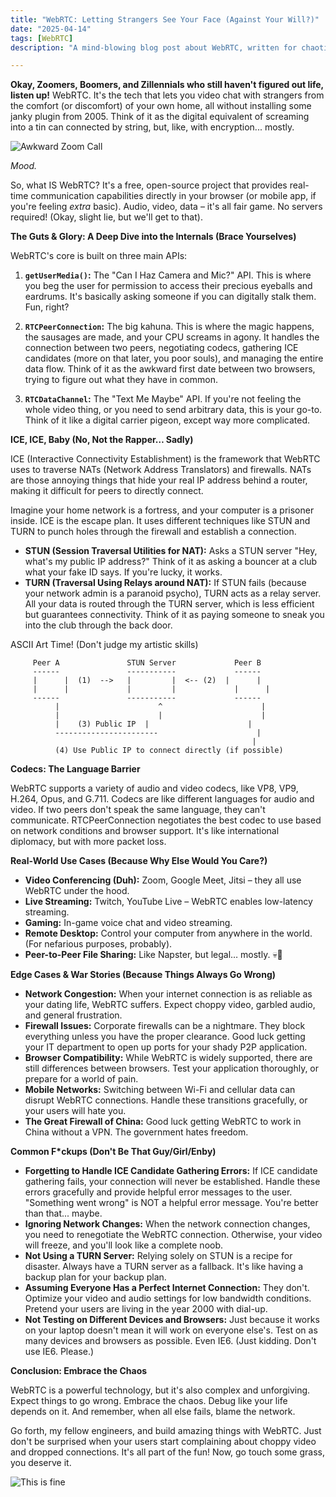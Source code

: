 ```yaml
---
title: "WebRTC: Letting Strangers See Your Face (Against Your Will?)"
date: "2025-04-14"
tags: [WebRTC]
description: "A mind-blowing blog post about WebRTC, written for chaotic Gen Z engineers. Because you didn't learn this shit in college, did you?"

---
```


**Okay, Zoomers, Boomers, and Zillennials who still haven't figured out life, listen up!** WebRTC. It's the tech that lets you video chat with strangers from the comfort (or discomfort) of your own home, all without installing some janky plugin from 2005. Think of it as the digital equivalent of screaming into a tin can connected by string, but, like, with encryption... mostly.

![Awkward Zoom Call](https://i.kym-cdn.com/photos/images/newsfeed/001/847/539/c46.jpg)

*Mood.*

So, what IS WebRTC? It's a free, open-source project that provides real-time communication capabilities directly in your browser (or mobile app, if you're feeling *extra* basic). Audio, video, data – it's all fair game. No servers required! (Okay, slight lie, but we'll get to that).

**The Guts & Glory: A Deep Dive into the Internals (Brace Yourselves)**

WebRTC's core is built on three main APIs:

1.  **`getUserMedia()`:** The "Can I Haz Camera and Mic?" API. This is where you beg the user for permission to access their precious eyeballs and eardrums. It's basically asking someone if you can digitally stalk them. Fun, right?

2.  **`RTCPeerConnection`:** The big kahuna. This is where the magic happens, the sausages are made, and your CPU screams in agony. It handles the connection between two peers, negotiating codecs, gathering ICE candidates (more on that later, you poor souls), and managing the entire data flow. Think of it as the awkward first date between two browsers, trying to figure out what they have in common.

3.  **`RTCDataChannel`:** The "Text Me Maybe" API. If you're not feeling the whole video thing, or you need to send arbitrary data, this is your go-to. Think of it like a digital carrier pigeon, except way more complicated.

**ICE, ICE, Baby (No, Not the Rapper… Sadly)**

ICE (Interactive Connectivity Establishment) is the framework that WebRTC uses to traverse NATs (Network Address Translators) and firewalls. NATs are those annoying things that hide your real IP address behind a router, making it difficult for peers to directly connect.

Imagine your home network is a fortress, and your computer is a prisoner inside. ICE is the escape plan. It uses different techniques like STUN and TURN to punch holes through the firewall and establish a connection.

*   **STUN (Session Traversal Utilities for NAT):**  Asks a STUN server "Hey, what's my public IP address?" Think of it as asking a bouncer at a club what your fake ID says. If you're lucky, it works.
*   **TURN (Traversal Using Relays around NAT):** If STUN fails (because your network admin is a paranoid psycho), TURN acts as a relay server. All your data is routed through the TURN server, which is less efficient but guarantees connectivity. Think of it as paying someone to sneak you into the club through the back door.

ASCII Art Time! (Don't judge my artistic skills)

```
     Peer A               STUN Server             Peer B
     ------               -----------             ------
     |      |  (1)  -->   |         |  <-- (2)  |      |
     |      |             |         |             |      |
     ------               -----------             ------
          |                      ^                      |
          |                      |                      |
          |    (3) Public IP  |                      |
          -----------------------                      |
                                                      |
          (4) Use Public IP to connect directly (if possible)
```

**Codecs: The Language Barrier**

WebRTC supports a variety of audio and video codecs, like VP8, VP9, H.264, Opus, and G.711. Codecs are like different languages for audio and video. If two peers don't speak the same language, they can't communicate. RTCPeerConnection negotiates the best codec to use based on network conditions and browser support. It's like international diplomacy, but with more packet loss.

**Real-World Use Cases (Because Why Else Would You Care?)**

*   **Video Conferencing (Duh):** Zoom, Google Meet, Jitsi – they all use WebRTC under the hood.
*   **Live Streaming:** Twitch, YouTube Live – WebRTC enables low-latency streaming.
*   **Gaming:** In-game voice chat and video streaming.
*   **Remote Desktop:** Control your computer from anywhere in the world. (For nefarious purposes, probably).
*   **Peer-to-Peer File Sharing:**  Like Napster, but legal… mostly. 💀🙏

**Edge Cases & War Stories (Because Things Always Go Wrong)**

*   **Network Congestion:** When your internet connection is as reliable as your dating life, WebRTC suffers. Expect choppy video, garbled audio, and general frustration.
*   **Firewall Issues:**  Corporate firewalls can be a nightmare. They block everything unless you have the proper clearance. Good luck getting your IT department to open up ports for your shady P2P application.
*   **Browser Compatibility:** While WebRTC is widely supported, there are still differences between browsers. Test your application thoroughly, or prepare for a world of pain.
*   **Mobile Networks:**  Switching between Wi-Fi and cellular data can disrupt WebRTC connections. Handle these transitions gracefully, or your users will hate you.
*   **The Great Firewall of China:** Good luck getting WebRTC to work in China without a VPN. The government hates freedom.

**Common F*ckups (Don't Be That Guy/Girl/Enby)**

*   **Forgetting to Handle ICE Candidate Gathering Errors:**  If ICE candidate gathering fails, your connection will never be established. Handle these errors gracefully and provide helpful error messages to the user.  "Something went wrong" is NOT a helpful error message. You're better than that... maybe.
*   **Ignoring Network Changes:** When the network connection changes, you need to renegotiate the WebRTC connection. Otherwise, your video will freeze, and you'll look like a complete noob.
*   **Not Using a TURN Server:**  Relying solely on STUN is a recipe for disaster.  Always have a TURN server as a fallback. It's like having a backup plan for your backup plan.
*   **Assuming Everyone Has a Perfect Internet Connection:** They don't. Optimize your video and audio settings for low bandwidth conditions.  Pretend your users are living in the year 2000 with dial-up.
*   **Not Testing on Different Devices and Browsers:** Just because it works on your laptop doesn't mean it will work on everyone else's.  Test on as many devices and browsers as possible.  Even IE6.  (Just kidding.  Don't use IE6.  Please.)

**Conclusion: Embrace the Chaos**

WebRTC is a powerful technology, but it's also complex and unforgiving. Expect things to go wrong. Embrace the chaos.  Debug like your life depends on it.  And remember, when all else fails, blame the network.

Go forth, my fellow engineers, and build amazing things with WebRTC. Just don't be surprised when your users start complaining about choppy video and dropped connections. It's all part of the fun! Now, go touch some grass, you deserve it.

![This is fine](https://i.kym-cdn.com/photos/images/newsfeed/009/151/901/2d9.jpg)
